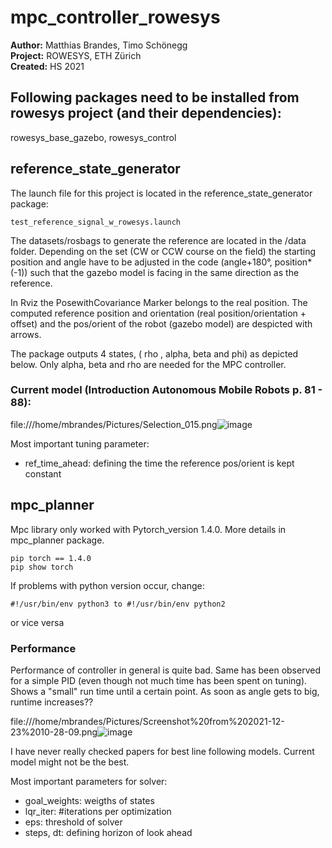 # mpc_controller_rowesys


**Author:** Matthias Brandes, Timo Schönegg <br />
**Project:** ROWESYS, ETH Zürich <br />
**Created:** HS 2021

## Following packages need to be installed from rowesys project (and their dependencies):
rowesys_base_gazebo, rowesys_control

## reference_state_generator
The launch file for this project is located in the reference_state_generator package: 

```
test_reference_signal_w_rowesys.launch
```

The datasets/rosbags to generate the reference are located in the /data folder. Depending on the set (CW or CCW course on the field) the starting position and angle have to be adjusted in the code (angle+180°, position*(-1)) such that the gazebo model is facing in the same direction as the reference.

In Rviz the PosewithCovariance Marker belongs to the real position. The computed reference position and orientation (real position/orientation + offset) and the pos/orient of the robot (gazebo model) are despicted with arrows. 

The package outputs 4 states, ( rho , alpha,  beta and phi) as depicted below. Only alpha, beta and rho are needed for the MPC controller.

### Current model (Introduction Autonomous Mobile Robots p. 81 - 88):
file:///home/mbrandes/Pictures/Selection_015.png![image](https://user-images.githubusercontent.com/37098089/152987202-a865cbe2-29b5-42e0-a347-a8306c29337c.png)

Most important tuning parameter:
- ref_time_ahead: defining the time the reference pos/orient is kept constant

## mpc_planner

Mpc library only worked with Pytorch_version 1.4.0. More details in mpc_planner package.
```
pip torch == 1.4.0
pip show torch
```
If problems with python version occur, change: 
```
#!/usr/bin/env python3 to #!/usr/bin/env python2
```
or vice versa

### Performance
Performance of controller in general is quite bad. Same has been observed for a simple PID (even though not much time has been spent on tuning).
Shows a "small" run time until a certain point. As soon as angle gets to big, runtime increases??

file:///home/mbrandes/Pictures/Screenshot%20from%202021-12-23%2010-28-09.png![image](https://user-images.githubusercontent.com/37098089/152985868-60d0fc98-d122-45e3-a2c6-13cf363e23a1.png)

I have never really checked papers for best line following models. Current model might not be the best.

Most important parameters for solver:
- goal_weights: weigths of states
- lqr_iter: #iterations per optimization
- eps: threshold of solver
- steps, dt: defining horizon of look ahead





 
